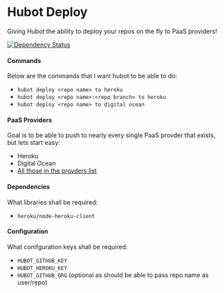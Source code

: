 # Hubot Deploy
Giving Hubot the ability to deploy your repos on the fly to PaaS providers!

[![Dependency Status](https://david-dm.org/boxxenapp/hubot-deploy.svg)](https://david-dm.org/boxxenapp/hubot-deploy)

#### Commands

Below are the commands that l want hubot to be able to do:

* `hubot deploy <repo name> to heroku`
* `hubot deploy <repo name>:<repo branch> to heroku`
* `hubot deploy <repo name> to digital ocean`


#### PaaS Providers

Goal is to be able to push to nearly every single PaaS provder that exists, but lets start easy:

* Heroku
* Digital Ocean
* [All those in the provders list](http://en.wikipedia.org/wiki/Platform_as_a_service)


#### Dependencies

What libraries shall be required:

* `heroku/node-heroku-client`


#### Configuration

What conifguration keys shall be required:

* `HUBOT_GITHUB_KEY`
* `HUBOT_HEROKU_KEY`
* `HUBOT_GITHUB_ORG` (optional as should be able to pass repo name as user/repo)




